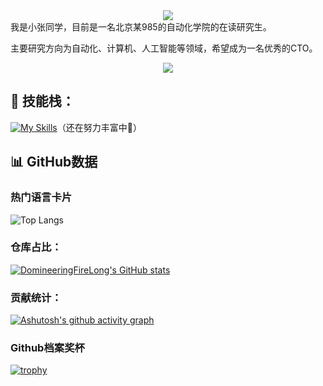 <div align="center">
    <img src="https://capsule-render.vercel.app/api?type=soft&height=200&color=gradient&text=你好，我是小火龙&fontSize=60&fontAlignY=50&textBg=false&reversal=false"  />
</div>
我是小张同学，目前是一名北京某985的自动化学院的在读研究生。    

主要研究方向为自动化、计算机、人工智能等领域，希望成为一名优秀的CTO。

<p align="center">
  <a href="https://git.io/typing-svg">
    <img src="https://readme-typing-svg.demolab.com?font=Fira+Code&weight=300&size=30&pause=2000&color=7E2DC8&width=435&lines=%E6%88%91%E6%98%AF%E4%B8%80%E4%B8%AA%E7%83%AD%E7%88%B1%E7%A7%91%E6%8A%80%E7%9A%84%E5%BF%AB%E4%B9%90%E9%9D%92%E5%B9%B4;%E6%AC%A2%E8%BF%8E%E4%B8%80%E8%B5%B7%E6%8E%A2%E7%B4%A2%E6%88%91%E7%9A%84%E4%BB%93%E5%BA%93%E5%91%80%EF%BD%9E" />
  </a>
</p>


## 🚀 技能栈：
[![My Skills](https://skillicons.dev/icons?i=cpp,java,python,matlab,pytorch,qt,git,docker,mysql,svg,linux)](https://skillicons.dev)（还在努力丰富中💪）

## 📊 GitHub数据
### 热门语言卡片 
![Top Langs](https://github-readme-stats.vercel.app/api/top-langs/?username=DomineeringFireLong&layout=compact&theme=compact)

### 仓库占比：
[![DomineeringFireLong's GitHub stats](https://github-readme-stats.vercel.app/api?username=DomineeringFireLong&show_icons=true&theme=synthwave)](https://github.com/anuraghazra/github-readme-stats)  

### 贡献统计：
[![Ashutosh's github activity graph](https://github-readme-activity-graph.vercel.app/graph?username=DomineeringFireLong&theme=rogue)](https://github.com/ashutosh00710/github-readme-activity-graph)  

### Github档案奖杯
[![trophy](https://github-profile-trophy.vercel.app/?username=DomineeringFireLong)](https://github.com/ryo-ma/github-profile-trophy)

